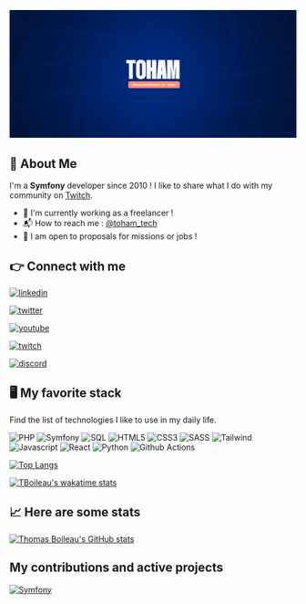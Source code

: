[![Toham](assets/images/banner.png)](https://twitch.tv/toham)

## 🚀 About Me
I'm a **Symfony** developer since 2010 ! I like to share what I do with my community on [Twitch](https://twitch.tv/toham).
* 🏡️ I'm currently working as a freelancer !
* 📬️ How to reach me : [@toham_tech](https://twitter.com/toham_tech)
* 🏢️ I am open to proposals for missions or jobs !

## 👉️ Connect with me

[![linkedin](https://img.shields.io/badge/linkedin-0A66C2?style=for-the-badge&logo=linkedin&logoColor=white)](https://www.linkedin.com/in/thomas-boileau-symfony/)

[![twitter](https://img.shields.io/badge/twitter-1DA1F2?style=for-the-badge&logo=twitter&logoColor=white)](https://twitter.com/toham_tech)

[![youtube](https://img.shields.io/badge/youtube-FF0000?style=for-the-badge&logo=youtube&logoColor=white)](https://youtube.com/@toham)

[![twitch](https://img.shields.io/badge/twitch-6441a5?style=for-the-badge&logo=twitch&logoColor=white)](https://twitch.tv/toham)

[![discord](https://img.shields.io/badge/discord-5865F2?style=for-the-badge&logo=discord&logoColor=white)](https://discord.gg/3QkBNHr)

## 🖥️ My favorite stack

Find the list of technologies I like to use in my daily life.

![PHP](https://img.shields.io/badge/PHP-777BB3?style=for-the-badge&logo=php&logoColor=white)
![Symfony](https://img.shields.io/badge/Symfony-000000?style=for-the-badge&logo=symfony&logoColor=white)
![SQL](https://img.shields.io/badge/SQL-00758f?style=for-the-badge&logo=adminer&logoColor=white)
![HTML5](https://img.shields.io/badge/HTML5-e34c26?style=for-the-badge&logo=html5&logoColor=white)
![CSS3](https://img.shields.io/badge/CSS3-264de4?style=for-the-badge&logo=css3&logoColor=white)
![SASS](https://img.shields.io/badge/SASS-cd6799?style=for-the-badge&logo=sass&logoColor=white)
![Tailwind](https://img.shields.io/badge/Tailwind-38bdf8?style=for-the-badge&logo=tailwindcss&logoColor=white)
![Javascript](https://img.shields.io/badge/Javascript-f7df1e?style=for-the-badge&logo=javascript&logoColor=black)
![React](https://img.shields.io/badge/ReactJs-61DBFB?style=for-the-badge&logo=react&logoColor=black)
![Python](https://img.shields.io/badge/Python-4B8BBE?style=for-the-badge&logo=python&logoColor=white)
![Github Actions](https://img.shields.io/badge/-Github_Actions-2088FF?style=for-the-badge&logo=github-actions&logoColor=white)

[![Top Langs](https://github-readme-stats.vercel.app/api/top-langs/?username=TBoileau&hide=html&layout=compact)](https://github.com/anuraghazra/github-readme-stats)


[![TBoileau's wakatime stats](https://github-readme-stats.vercel.app/api/wakatime?username=TBoileau)](https://github.com/anuraghazra/github-readme-stats)

## 📈️ Here are some stats
[![Thomas Boileau's GitHub stats](https://github-readme-stats.vercel.app/api?username=TBoileau&count_private=true&show_icons=true&theme=tokyonight)](https://github.com/TBoileau)

## My contributions and active projects

[![Symfony](https://github-readme-stats.vercel.app/api/pin/?username=symfony&repo=symfony&show_owner=true)](https://github.com/symfony/symfony)
